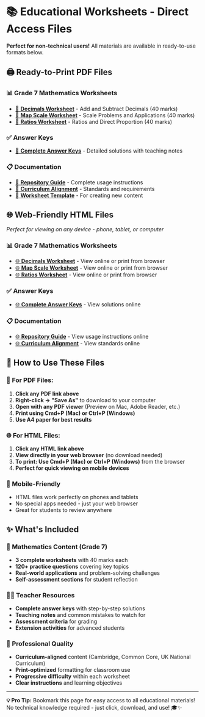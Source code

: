 # 📚 Educational Worksheets - Direct Access Files

**Perfect for non-technical users!** All materials are available in ready-to-use formats below.

## 🖨️ **Ready-to-Print PDF Files**

### **📊 Grade 7 Mathematics Worksheets**
- [📄 **Decimals Worksheet**](output/worksheets/mathematics/grade-07/decimals/medium/add-subtract-decimals.pdf) - Add and Subtract Decimals (40 marks)
- [📄 **Map Scale Worksheet**](output/worksheets/mathematics/grade-07/map-scale/medium/map-scale-problems.pdf) - Scale Problems and Applications (40 marks)
- [📄 **Ratios Worksheet**](output/worksheets/mathematics/grade-07/ratios-proportions/medium/ratio-proportion-problems.pdf) - Ratios and Direct Proportion (40 marks)

### **✅ Answer Keys**
- [📄 **Complete Answer Keys**](output/answer-keys/mathematics/grade-07/answer-keys.pdf) - Detailed solutions with teaching notes

### **📋 Documentation**
- [📄 **Repository Guide**](output/README.pdf) - Complete usage instructions
- [📄 **Curriculum Alignment**](output/docs/curriculum-standards/mathematics-alignment.pdf) - Standards and requirements
- [📄 **Worksheet Template**](output/templates/mathematics-worksheet-template.pdf) - For creating new content

## 🌐 **Web-Friendly HTML Files**
*Perfect for viewing on any device - phone, tablet, or computer*

### **📊 Grade 7 Mathematics Worksheets**
- [🌐 **Decimals Worksheet**](output/html/worksheets/mathematics/grade-07/decimals/medium/add-subtract-decimals.html) - View online or print from browser
- [🌐 **Map Scale Worksheet**](output/html/worksheets/mathematics/grade-07/map-scale/medium/map-scale-problems.html) - View online or print from browser
- [🌐 **Ratios Worksheet**](output/html/worksheets/mathematics/grade-07/ratios-proportions/medium/ratio-proportion-problems.html) - View online or print from browser

### **✅ Answer Keys**
- [🌐 **Complete Answer Keys**](output/html/answer-keys/mathematics/grade-07/answer-keys.html) - View solutions online

### **📋 Documentation**
- [🌐 **Repository Guide**](output/html/README.html) - View usage instructions online
- [🌐 **Curriculum Alignment**](output/html/docs/curriculum-standards/mathematics-alignment.html) - View standards online

## 🎯 **How to Use These Files**

### **📄 For PDF Files:**
1. **Click any PDF link above**
2. **Right-click → "Save As"** to download to your computer
3. **Open with any PDF viewer** (Preview on Mac, Adobe Reader, etc.)
4. **Print using Cmd+P (Mac) or Ctrl+P (Windows)**
5. **Use A4 paper for best results**

### **🌐 For HTML Files:**
1. **Click any HTML link above**
2. **View directly in your web browser** (no download needed)
3. **To print: Use Cmd+P (Mac) or Ctrl+P (Windows)** from the browser
4. **Perfect for quick viewing on mobile devices**

### **📱 Mobile-Friendly**
- HTML files work perfectly on phones and tablets
- No special apps needed - just your web browser
- Great for students to review anywhere

## ✨ **What's Included**

### **🔢 Mathematics Content (Grade 7)**
- **3 complete worksheets** with 40 marks each
- **120+ practice questions** covering key topics
- **Real-world applications** and problem-solving challenges
- **Self-assessment sections** for student reflection

### **👨‍🏫 Teacher Resources**
- **Complete answer keys** with step-by-step solutions
- **Teaching notes** and common mistakes to watch for
- **Assessment criteria** for grading
- **Extension activities** for advanced students

### **📐 Professional Quality**
- **Curriculum-aligned** content (Cambridge, Common Core, UK National Curriculum)
- **Print-optimized** formatting for classroom use
- **Progressive difficulty** within each worksheet
- **Clear instructions** and learning objectives

---

**💡 Pro Tip:** Bookmark this page for easy access to all educational materials! No technical knowledge required - just click, download, and use! 🎓✨